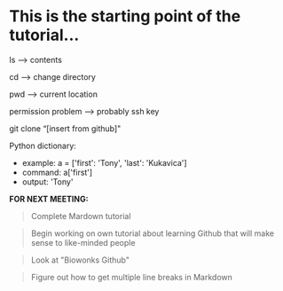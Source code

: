 # This is the starting point of the tutorial... 

ls —> contents

cd —> change directory

pwd —> current location

permission problem —> probably ssh key

git clone “[insert from github]"

Python dictionary:
* example: a = ['first': 'Tony', 'last': 'Kukavica']
* command: a['first']
* output: 'Tony'

**FOR NEXT MEETING:**
>Complete Mardown tutorial

>Begin working on own tutorial about learning Github that will make sense to like-minded people

>Look at "Biowonks Github"

>Figure out how to get multiple line breaks in Markdown


